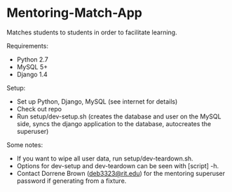 Mentoring-Match-App
===================

Matches students to students in order to facilitate learning.

Requirements:
- Python 2.7
- MySQL 5+
- Django 1.4

Setup:
- Set up Python, Django, MySQL (see internet for details)
- Check out repo
- Run setup/dev-setup.sh (creates the database and user on the MySQL side, syncs the django application to the database, autocreates the superuser)

Some notes:
- If you want to wipe all user data, run setup/dev-teardown.sh.
- Options for dev-setup and dev-teardown can be seen with [script] -h.
- Contact Dorrene Brown (deb3323@rit.edu) for the mentoring superuser password if generating from a fixture.
